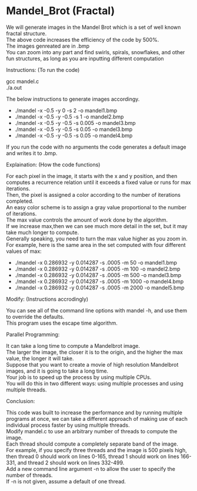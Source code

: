 # Mandel_Brot (Fractal) 

We will generate images in the Mandel Brot which is a set of well known fractal structure. <br />
The above code increases the efficiency of the code by 500%. <br />
The images genreated are in .bmp <br />
You can zoom into any part and find swirls, spirals, snowflakes, and other fun structures, as long as you are inputting different computation <br />

Instructions: (To run the code)

gcc mandel.c <br />
./a.out <br />

The below instructions to generate images accordingy.

* ./mandel -x -0.5 -y 0 -s 2 -o mandel1.bmp
* ./mandel -x -0.5 -y -0.5 -s 1 -o mandel2.bmp
* ./mandel -x -0.5 -y -0.5 -s 0.005 -o mandel3.bmp
* ./mandel -x -0.5 -y -0.5 -s 0.05 -o mandel3.bmp
* ./mandel -x -0.5 -y -0.5 -s 0.05 -o mandel4.bmp


If you run the code with no arguments the code generates a default image and writes it to .bmp. <br />

Explaination: (How the code functions)

For each pixel in the image, it starts with the x and y position, and then computes a recurrence relation until it exceeds a fixed value or runs for max iterations. <br />
Then, the pixel is assigned a color according to the number of iterations completed. <br />
An easy color scheme is to assign a gray value proportional to the number of iterations. <br />
The max value controls the amount of work done by the algorithm. <br />
If we increase max,then we can see much more detail in the set, but it may take much longer to compute. <br />
Generally speaking, you need to turn the max value higher as you zoom in. <br />
For example, here is the same area in the set computed with four different values of max: <br />

* ./mandel -x 0.286932 -y 0.014287 -s .0005 -m 50 -o mandel1.bmp
* ./mandel -x 0.286932 -y 0.014287 -s .0005 -m 100 -o mandel2.bmp
* ./mandel -x 0.286932 -y 0.014287 -s .0005 -m 500 -o mandel3.bmp
* ./mandel -x 0.286932 -y 0.014287 -s .0005 -m 1000 -o mandel4.bmp
* ./mandel -x 0.286932 -y 0.014287 -s .0005 -m 2000 -o mandel5.bmp

Modify: (Instructions accrodingly)

You can see all of the command line options with mandel -h, and use them to override the defaults. <br />
This program uses the escape time algorithm. <br />

Parallel Programming: 

It can take a long time to compute a Mandelbrot image. <br />
The larger the image, the closer it is to the origin, and the higher the max value, the longer it will take. <br />
Suppose that you want to create a movie of high resolution Mandelbrot images, and it is going to take a long time. <br />
Your job is to speed up the process by using multiple CPUs. <br />
You will do this in two different ways: using multiple processes and using multiple threads. <br />

Conclusion:

This code was built to increase the performance and by running multiple programs at once, we can take a different approach of making use of each individual process faster by using multiple threads. <br />
Modify mandel.c to use an arbitrary number of threads to compute the image. <br />
Each thread should compute a completely separate band of the image. <br />
For example, if you specify three threads and the image is 500 pixels high, then thread 0 should work on lines 0-165, thread 1 should work on lines 166-331, and thread 2 should work on lines 332-499. <br /> 
Add a new command line argument -n to allow the user to specify the number of threads. <br />
If -n is not given, assume a default of one thread. <br />
